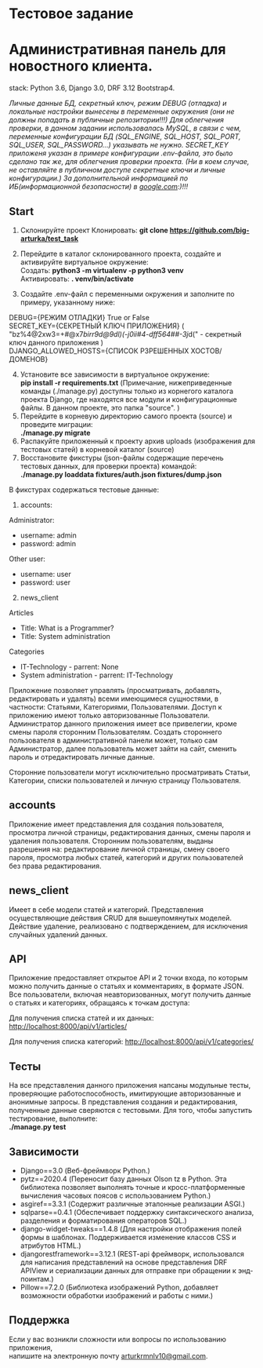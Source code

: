 # Тестовое задание
# Административная панель для новостного клиента.
stack: Python 3.6, Django 3.0, DRF 3.12 Bootstrap4.

*Личные данные БД, секретный ключ, режим DEBUG (отладка) и локальные настройки вынесены в переменные окружения (они не должны попадать в публичные репозитории!!!) 
Для облегчения проверки, в данном задании использовалась MySQL, в связи с чем, переменные конфигурации БД (SQL_ENGINE, SQL_HOST, SQL_PORT, SQL_USER, SQL_PASSWORD...) указывать не нужно.
SECRET_KEY приложеня указан в примере конфигурации .env-файла, это было сделано так же, для облегчения проверки проекта. (Ни в коем случае, не оставляйте в публичном доступе секретные ключи и личные конфигурации.)
За дополнительной информацией по ИБ(информационной безопасности) в [google.com](https://www.google.com/):)!!!*

## Start
1) Склонируйте проект
Клонировать: **git clone  https://github.com/big-arturka/test_task**  
2) Перейдите в каталог склонированного проекта, создайте и активируйте виртуальное окружение:   
Создать: **python3 -m virtualenv -p python3 venv**  
Активировать: **. venv/bin/activate**

3) Создайте .env-файл с переменными окружения и заполните по примеру, указанному ниже:

DEBUG={РЕЖИМ ОТЛАДКИ} True or False       
SECRET_KEY={СЕКРЕТНЫЙ КЛЮЧ ПРИЛОЖЕНИЯ} ( "bz%4@2xw3=+#@x7*birr9d@9dl)(-j0ii#4-dff564##-3j*d(" - секретный ключ данного приложения )      
DJANGO_ALLOWED_HOSTS={СПИСОК РЗРЕШЕННЫХ ХОСТОВ/ДОМЕНОВ}     

4) Установите все зависимости в виртуальное окружение:   
**pip install -r requirements.txt**
(Примечание, нижеприведенные команды (./manage.py) доступны только из корнегого каталога проекта Django, где находятся все модули и конфигурационные файлы. В данном проекте, это папка "source". )
5) Перейдите в корневую директорию самого проекта (source) и проведите миграции:   
**./manage.py migrate**
6) Распакуйте приложенный к проекту архив uploads (изображения для тестовых статей) в корневой каталог (source)
7) Восстановите фикстуры (json-файлы содержащие перечень тестовых данных, для проверки проекта) командой:     
**./manage.py loaddata fixtures/auth.json fixtures/dump.json**

В фикстурах содержаться тестовые данные:

1) accounts:

Administrator:
- username: admin
- password: admin

Other user:
- username: user
- password: user

2) news_client

Articles
- Title: What is a Programmer?
- Title: System administration

Categories
- IT-Technology - parrent: None
- System administration - parrent: IT-Technology

Приложение позволяет управлять (просматривать, добавлять, редактировать и удалять) всеми имеющимеся сущностями, в частности: Статьями, Категориями, Пользователями.
Доступ к приложению имеют только авторизованные Пользователи.
Администратор данного приложения имеет все привелегии, кроме смены пароля сторонним Пользователям.
Создать стороннего пользователя в административной панели может, только сам Администратор, далее пользователь может зайти на сайт, 
сменить пароль и отредактировать личные данные.

Сторонние пользователи могут исключительно просматривать Статьи, Категории, списки пользователей и личную страницу Пользователя.


## accounts
Приложение имеет представления для создания пользователя, просмотра личной страницы, редактирования данных, смены пароля и удаления пользователя.
Сторонним пользователям, выданы разрешения на: редактирование личной страницы, смену своего пароля, просмотра любых статей, категорий и других пользователей без права редактирования.


## news_client
Имеет в себе модели статей и категорий.
Представления осуществляющие действия CRUD для вышеупомянутых моделей.
Действие удаление, реализовано с подтверждением, для исключения случайных удалений данных.


## API
Приложение предоставляет открытое API и 2 точки входа, по которым можно получить данные о статьях и комментариях, в формате JSON.
Все пользователи, включая неавторизованных, могут получить данные о статьях и категориях, обращаясь к точкам доступа:

Для получения списка статей и их данных:
[http://localhost:8000/api/v1/articles/](http://localhost:8000/api/v1/articles/)

Для получения списка категорий:
[http://localhost:8000/api/v1/categories/](http://localhost:8000/api/v1/categories/)


## Тесты
На все представления данного приложения напсаны модульные тесты, проверяющие работоспособность, имитирующие авторизованные и анонимные запросы.
В представления создания и редактирования, полученные данные сверяются с тестовыми.
Для того, чтобы запустить тестирование, выполните:  
**./manage.py test**


## Зависимости
- Django==3.0 (Веб-фреймворк Python.)
- pytz==2020.4 (Переносит базу данных Olson tz в Python. Эта библиотека позволяет выполнять точные и кросс-платформенные вычисления часовых поясов с использованием Python.)
- asgiref==3.3.1 (Содержит различные эталонные реализации ASGI.)
- sqlparse==0.4.1 (Обеспечивает поддержку синтаксического анализа, разделения и форматирования операторов SQL.)
- django-widget-tweaks==1.4.8 (Для настройки отображения полей формы в шаблонах. Поддерживается изменение классов CSS и атрибутов HTML.)
- djangorestframework==3.12.1 (REST-api фреймворк, использовался для написания представлений на основе представления DRF APIView и сериализации данных для отправке при обращении к энд-поинтам.)
- Pillow==7.2.0 (Библиотека изображений Python, добавляет возможности обработки изображений и работы с ними.)

## Поддержка

Если у вас возникли сложности или вопросы по использованию приложения,  
 напишите на электронную почту <arturkrmnlv10@gmail.com>.
 
 
